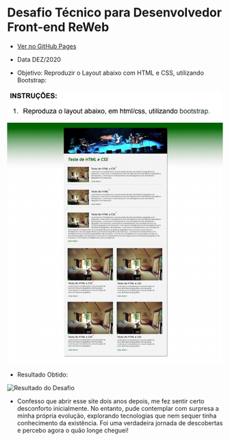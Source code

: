 # Desafio Técnico para Desenvolvedor Front-end ReWeb

- [Ver no GitHub Pages](https://filipe-bacof.github.io/DesafioTecnicoReWeb/)

- Data DEZ/2020

- Objetivo: Reproduzir o Layout abaixo com HTML e CSS, utilizando Bootstrap:

<img src="https://raw.githubusercontent.com/Filipe-Bacof/DesafioTecnicoReWeb/main/OBJETIVO%20DO%20DESAFIO.jpg" alt="Objetivo do Desafio" />

- Resultado Obtido:

<img src="https://raw.githubusercontent.com/Filipe-Bacof/DesafioTecnicoReWeb/main/P%C3%A1gina%20em%20JPG.jpg" alt="Resultado do Desafio" />

- Confesso que abrir esse site dois anos depois, me fez sentir certo desconforto inicialmente. No entanto, pude contemplar com surpresa a minha própria evolução, explorando tecnologias que nem sequer tinha conhecimento da existência. Foi uma verdadeira jornada de descobertas e percebo agora o quão longe cheguei!